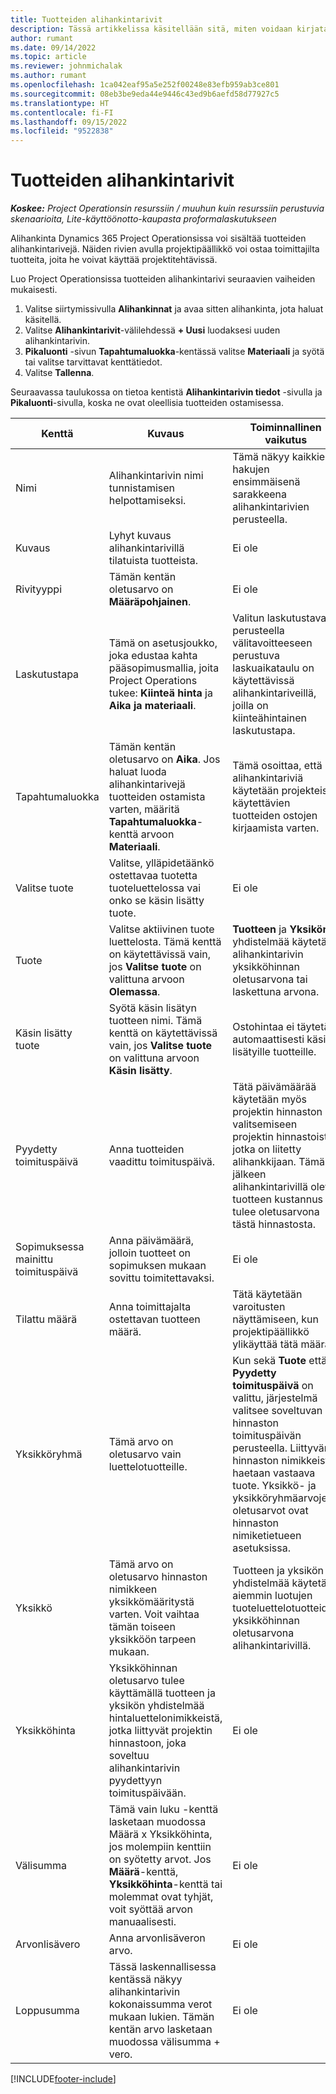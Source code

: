 ```yaml
---
title: Tuotteiden alihankintarivit
description: Tässä artikkelissa käsitellään sitä, miten voidaan kirjata tuotteiden alihankintarivejä ja kirjata tuoteostot toimittajilta eri kenttien avulla.
author: rumant
ms.date: 09/14/2022
ms.topic: article
ms.reviewer: johnmichalak
ms.author: rumant
ms.openlocfilehash: 1ca042eaf95a5e252f00248e83efb959ab3ce801
ms.sourcegitcommit: 08eb3be9eda44e9446c43ed9b6aefd58d77927c5
ms.translationtype: HT
ms.contentlocale: fi-FI
ms.lasthandoff: 09/15/2022
ms.locfileid: "9522838"
---
```

# <a name="subcontract-lines-for-products"></a>Tuotteiden alihankintarivit

_**Koskee:** Project Operationsin resurssiin / muuhun kuin resurssiin perustuvia skenaarioita, Lite-käyttöönotto-kaupasta proformalaskutukseen_

Alihankinta Dynamics 365 Project Operationsissa voi sisältää tuotteiden alihankintarivejä. Näiden rivien avulla projektipäällikkö voi ostaa toimittajilta tuotteita, joita he voivat käyttää projektitehtävissä.

Luo Project Operationsissa tuotteiden alihankintarivi seuraavien vaiheiden mukaisesti.

1. Valitse siirtymissivulla **Alihankinnat** ja avaa sitten alihankinta, jota haluat käsitellä. 
2. Valitse **Alihankintarivit**-välilehdessä **+ Uusi** luodaksesi uuden alihankintarivin.
3. **Pikaluonti** -sivun **Tapahtumaluokka**-kentässä valitse **Materiaali** ja syötä tai valitse tarvittavat kenttätiedot. 
4. Valitse **Tallenna**.

Seuraavassa taulukossa on tietoa kentistä **Alihankintarivin tiedot** -sivulla ja **Pikaluonti**-sivulla, koska ne ovat oleellisia tuotteiden ostamisessa.

| Kenttä | Kuvaus | Toiminnallinen vaikutus|
| ----- | ----------- | ----------- |
| Nimi | Alihankintarivin nimi tunnistamisen helpottamiseksi. |Tämä näkyy kaikkien hakujen ensimmäisenä sarakkeena alihankintarivien perusteella.
| Kuvaus | Lyhyt kuvaus alihankintarivillä tilatuista tuotteista. | Ei ole |
| Rivityyppi | Tämän kentän oletusarvo on **Määräpohjainen**. |Ei ole |
| Laskutustapa | Tämä on asetusjoukko, joka edustaa kahta pääsopimusmallia, joita Project Operations tukee: **Kiinteä hinta** ja **Aika ja materiaali**. | Valitun laskutustavan perusteella välitavoitteeseen perustuva laskuaikataulu on käytettävissä alihankintariveillä, joilla on kiinteähintainen laskutustapa. |
| Tapahtumaluokka |Tämän kentän oletusarvo on **Aika**. Jos haluat luoda alihankintarivejä tuotteiden ostamista varten, määritä **Tapahtumaluokka**-kenttä arvoon **Materiaali**.  | Tämä osoittaa, että alihankintariviä käytetään projekteissa käytettävien tuotteiden ostojen kirjaamista varten. |
| Valitse tuote | Valitse, ylläpidetäänkö ostettavaa tuotetta tuoteluettelossa vai onko se käsin lisätty tuote. |Ei ole |
| Tuote | Valitse aktiivinen tuote luettelosta. Tämä kenttä on käytettävissä vain, jos **Valitse tuote** on valittuna arvoon **Olemassa**. |**Tuotteen** ja **Yksikön** yhdistelmää käytetään alihankintarivin yksikköhinnan oletusarvona tai laskettuna arvona.
| Käsin lisätty tuote | Syötä käsin lisätyn tuotteen nimi. Tämä kenttä on käytettävissä vain, jos **Valitse tuote** on valittuna arvoon **Käsin lisätty**.  |Ostohintaa ei täytetä automaattisesti käsin lisätyille tuotteille.|
| Pyydetty toimituspäivä | Anna tuotteiden vaadittu toimituspäivä.| Tätä päivämäärää käytetään myös projektin hinnaston valitsemiseen projektin hinnastoista, jotka on liitetty alihankkijaan. Tämän jälkeen alihankintarivillä oleva tuotteen kustannus tulee oletusarvona tästä hinnastosta. |
| Sopimuksessa mainittu toimituspäivä | Anna päivämäärä, jolloin tuotteet on sopimuksen mukaan sovittu toimitettavaksi.  |Ei ole|
| Tilattu määrä | Anna toimittajalta ostettavan tuotteen määrä.| Tätä käytetään varoitusten näyttämiseen, kun projektipäällikkö ylikäyttää tätä määrää.|
| Yksikköryhmä | Tämä arvo on oletusarvo vain luettelotuotteille. |Kun sekä **Tuote** että **Pyydetty toimituspäivä** on valittu, järjestelmä valitsee soveltuvan hinnaston toimituspäivän perusteella. Liittyvän hinnaston nimikkeistä haetaan vastaava tuote. Yksikkö- ja yksikköryhmäarvojen oletusarvot ovat hinnaston nimiketietueen asetuksissa. |
| Yksikkö | Tämä arvo on oletusarvo hinnaston nimikkeen yksikkömääritystä varten. Voit vaihtaa tämän toiseen yksikköön tarpeen mukaan.| Tuotteen ja yksikön yhdistelmää käytetään aiemmin luotujen tuoteluettelotuotteiden yksikköhinnan oletusarvona alihankintarivillä. |
| Yksikköhinta | Yksikköhinnan oletusarvo tulee käyttämällä tuotteen ja yksikön yhdistelmää hintaluettelonimikkeistä, jotka liittyvät projektin hinnastoon, joka soveltuu alihankintarivin pyydettyyn toimituspäivään.  |Ei ole |
| Välisumma | Tämä vain luku -kenttä lasketaan muodossa Määrä x Yksikköhinta, jos molempiin kenttiin on syötetty arvot. Jos **Määrä**-kenttä, **Yksikköhinta**-kenttä tai molemmat ovat tyhjät, voit syöttää arvon manuaalisesti.  |Ei ole |
| Arvonlisävero | Anna arvonlisäveron arvo. |Ei ole |
| Loppusumma | Tässä laskennallisessa kentässä näkyy alihankintarivin kokonaissumma verot mukaan lukien. Tämän kentän arvo lasketaan muodossa välisumma + vero. |Ei ole |


[!INCLUDE[footer-include](../../includes/footer-banner.md)]
